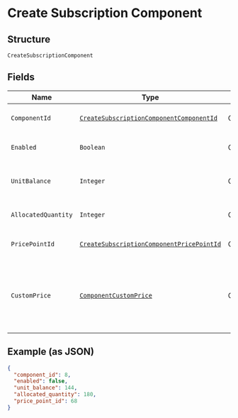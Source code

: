 
# Create Subscription Component

## Structure

`CreateSubscriptionComponent`

## Fields

| Name | Type | Tags | Description | Getter | Setter |
|  --- | --- | --- | --- | --- | --- |
| `ComponentId` | [`CreateSubscriptionComponentComponentId`](../../doc/models/containers/create-subscription-component-component-id.md) | Optional | This is a container for one-of cases. | CreateSubscriptionComponentComponentId getComponentId() | setComponentId(CreateSubscriptionComponentComponentId componentId) |
| `Enabled` | `Boolean` | Optional | Used for on/off components only | Boolean getEnabled() | setEnabled(Boolean enabled) |
| `UnitBalance` | `Integer` | Optional | Used for metered and events based components | Integer getUnitBalance() | setUnitBalance(Integer unitBalance) |
| `AllocatedQuantity` | `Integer` | Optional | Used for quantity based compo | Integer getAllocatedQuantity() | setAllocatedQuantity(Integer allocatedQuantity) |
| `PricePointId` | [`CreateSubscriptionComponentPricePointId`](../../doc/models/containers/create-subscription-component-price-point-id.md) | Optional | This is a container for one-of cases. | CreateSubscriptionComponentPricePointId getPricePointId() | setPricePointId(CreateSubscriptionComponentPricePointId pricePointId) |
| `CustomPrice` | [`ComponentCustomPrice`](../../doc/models/component-custom-price.md) | Optional | Create or update custom pricing unique to the subscription. Used in place of `price_point_id`. | ComponentCustomPrice getCustomPrice() | setCustomPrice(ComponentCustomPrice customPrice) |

## Example (as JSON)

```json
{
  "component_id": 8,
  "enabled": false,
  "unit_balance": 144,
  "allocated_quantity": 180,
  "price_point_id": 68
}
```

